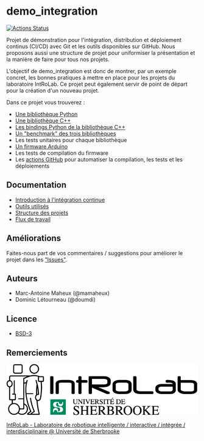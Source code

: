 # demo_integration

[![Actions Status](https://github.com/introlab/demo_integration/actions/workflows/build_test_and_release.yml/badge.svg)](https://github.com/introlab/demo_integration/actions)

Projet de démonstration pour l'intégration, distribution et déploiement continus (CI/CD) avec Git et les outils disponibles sur GitHub. Nous proposons aussi une structure de projet pour uniformiser la présentation et la manière de faire pour tous nos projets.

L'objectif de demo_integration est donc de montrer, par un exemple concret, les bonnes pratiques à mettre en place pour les projets du laboratoire IntRoLab. Ce projet peut également servir de point de départ pour la création d'un nouveau projet.

Dans ce projet vous trouverez :

* [Une bibliothèque Python](library/pycount)
* [Une bibliothèque C++](library/cppcount)
* [Les bindings Python de la bibliothèque C++](library/cppcount/cppcount/python)
* [Un "benchmark" des trois bibliothèques](library/benchmarks)
* Les tests unitaires pour chaque bibliothèque
* [Un firmware Arduino](firmware)
* Les tests de compilation du firmware
* Les [actions GitHub](https://docs.github.com/en/actions) pour automatiser la compilation, les tests et les déploiements

## Documentation

* [Introduction à l'intégration continue](docs/Introduction_Integration_Continue.md)
* [Outils utilisés](docs/Outils.md)
* [Structure des projets](docs/Structure_Projet.md)
* [Flux de travail](docs/Flux_Travail.md)

## Améliorations

Faites-nous part de vos commentaires / suggestions pour améliorer le projet dans les ["Issues"](https://github.com/introlab/demo_integration/issues).

## Auteurs

* Marc-Antoine Maheux (@mamaheux)
* Dominic Létourneau (@doumdi)

## Licence

* [BSD-3](LICENSE)

## Remerciements

![IntRoLab](docs/IntRoLab.png)

[IntRoLab - Laboratoire de robotique intelligente / interactive / intégrée / interdisciplinaire @ Université de Sherbrooke](https://introlab.3it.usherbrooke.ca)
